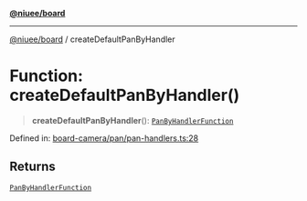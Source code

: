 [**@niuee/board**](../README.md)

***

[@niuee/board](../globals.md) / createDefaultPanByHandler

# Function: createDefaultPanByHandler()

> **createDefaultPanByHandler**(): [`PanByHandlerFunction`](../type-aliases/PanByHandlerFunction.md)

Defined in: [board-camera/pan/pan-handlers.ts:28](https://github.com/niuee/board/blob/d74620e4e63da3004adfc7105b7f1136fce9577c/src/board-camera/pan/pan-handlers.ts#L28)

## Returns

[`PanByHandlerFunction`](../type-aliases/PanByHandlerFunction.md)
